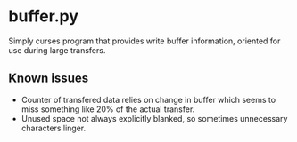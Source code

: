 # buffer.py
Simply curses program that provides write buffer information, oriented for use during large transfers.

## Known issues
* Counter of transfered data relies on change in buffer which seems to miss something like 20% of the actual transfer.
* Unused space not always explicitly blanked, so sometimes unnecessary characters linger.
